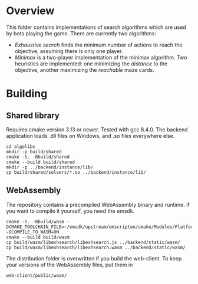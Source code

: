 # Overview
This folder contains implementations of search algorithms which are used by bots playing the game.
There are currently two algorithms:
* *Exhaustive search* finds the minimum number of actions to reach the objective, assuming there is only one player.
* *Minimax* is a two-player implementation of the minimax algorithm. Two heuristics are implemented: one minimizing the *distance* to the objective, another maximizing the *reachable* maze cards.

# Building
## Shared library
Requires cmake version 3.13 or newer. Tested with gcc 8.4.0. The backend application loads .dll files on Windows, and .so files everywhere else.

    cd algolibs
    mkdir -p build/shared
    cmake -S. -Bbuild/shared
    cmake --build build/shared
    mkdir -p ../backend/instance/lib/
    cp build/shared/solvers/*.so ../backend/instance/lib/

## WebAssembly
The repository contains a precompiled WebAssembly binary and runtime. If you want to compile it yourself, you need the emsdk.

    cmake -S. -Bbuild/wasm -DCMAKE_TOOLCHAIN_FILE=~/emsdk/upstream/emscripten/cmake/Modules/Platform/Emscripten.cmake -DCOMPILE_TO_WASM=ON
    cmake --build build/wasm
    cp build/wasm/libexhsearch/libexhsearch.js ../backend/static/wasm/
    cp build/wasm/libexhsearch/libexhsearch.wasm ../backend/static/wasm/

The distribution folder is overwritten if you build the web-client. To keep your versions of the WebAssembly files, put them in 

    web-client/public/wasm/